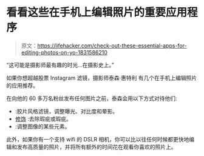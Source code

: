 # 看看这些在手机上编辑照片的重要应用程序

> 原文：<https://lifehacker.com/check-out-these-essential-apps-for-editing-photos-on-yo-1831586210>

“这可能是摄影师最有趣的时光...在摄影史上。”

如果你想超越股票 Instagram 滤镜，摄影师泰森·惠特利 有几个在手机上编辑照片的应用推荐。

在向他的 60 多万名粉丝发布任何图片之前，泰森会用以下方式对待他们:

*   :胶片风格滤镜，调整曝光、对比度和晕影。
*   [修饰](https://adva-soft.com/app-pageTouch.html) :去除瑕疵或瑕疵。
*   :调整图像的某些元素。

此外，如果你有一个支持 wifi 的 DSLR 相机，你可以比以往任何时候都更快地编辑和发布高质量的照片，并将所有额外的时间花在观看你喜欢的照片上。